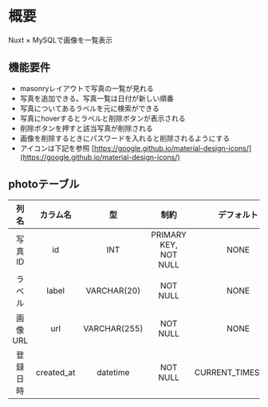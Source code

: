 # 概要

Nuxt × MySQLで画像を一覧表示

## 機能要件

- masonryレイアウトで写真の一覧が見れる
- 写真を追加できる。写真一覧は日付が新しい順番
- 写真についてあるラベルを元に検索ができる
- 写真にhoverするとラベルと削除ボタンが表示される
- 削除ボタンを押すと該当写真が削除される
- 画像を削除するときにパスワードを入れると削除されるようにする
- アイコンは下記を参照
[https://google.github.io/material-design-icons/](https://google.github.io/material-design-icons/)

## photoテーブル

|    列名    |    カラム名    |    型    |    制約    |    デフォルト    |    その他    |
|:------------------:|:------------------:|:------------------:|:------------------:|:-----------------:|:-----------------:|
|    写真ID    |    id    |    INT   |    PRIMARY KEY, NOT NULL    |    NONE    |    AUTO_INCREMENT    |
|    ラベル    |    label    |    VARCHAR(20)    |    NOT NULL   |    NONE    |    -    |
|    画像URL    |    url    |    VARCHAR(255)    |    NOT NULL    |    NONE    |    -    |
|    登録日時    |    created_at    |    datetime    |    NOT NULL    |    CURRENT_TIMESTAMP    |    -    |
